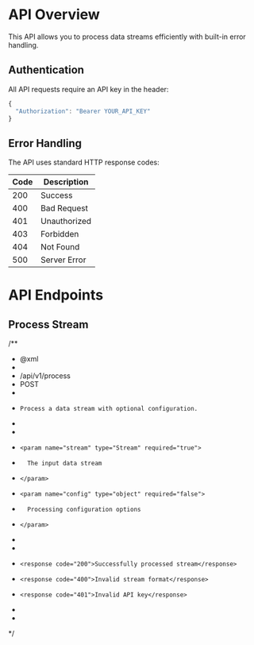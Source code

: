 <!-- api/overview.md -->
# API Overview

This API allows you to process data streams efficiently with built-in error handling.

## Authentication

All API requests require an API key in the header:

```javascript
{
  "Authorization": "Bearer YOUR_API_KEY"
}
```

## Error Handling

The API uses standard HTTP response codes:

| Code | Description |
|------|-------------|
| 200  | Success |
| 400  | Bad Request |
| 401  | Unauthorized |
| 403  | Forbidden |
| 404  | Not Found |
| 500  | Server Error |

<!-- api/endpoints.md -->
# API Endpoints

## Process Stream

/**
 * @xml
 * <endpoint>
 *   <path>/api/v1/process</path>
 *   <method>POST</method>
 *   <description>
 *     Process a data stream with optional configuration.
 *   </description>
 *   <parameters>
 *     <param name="stream" type="Stream" required="true">
 *       The input data stream
 *     </param>
 *     <param name="config" type="object" required="false">
 *       Processing configuration options
 *     </param>
 *   </parameters>
 *   <responses>
 *     <response code="200">Successfully processed stream</response>
 *     <response code="400">Invalid stream format</response>
 *     <response code="401">Invalid API key</response>
 *   </responses>
 * </endpoint>
 */